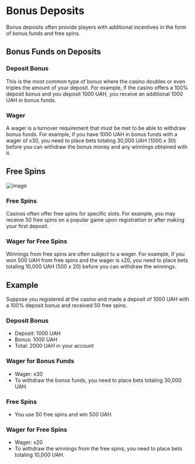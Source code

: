 # Bonus Deposits

Bonus deposits often provide players with additional incentives in the form of bonus funds and free spins.

## Bonus Funds on Deposits

### Deposit Bonus

This is the most common type of bonus where the casino doubles or even triples the amount of your deposit. For example, if the casino offers a 100% deposit bonus and you deposit 1000 UAH, you receive an additional 1000 UAH in bonus funds.

### Wager

A wager is a turnover requirement that must be met to be able to withdraw bonus funds. For example, if you have 1000 UAH in bonus funds with a wager of x30, you need to place bets totaling 30,000 UAH (1000 x 30) before you can withdraw the bonus money and any winnings obtained with it.

## Free Spins
![image](https://github.com/Zxcursed1654/evo/assets/170832101/bafd7100-a252-41b8-97a1-fe27591ae29c)

### Free Spins

Casinos often offer free spins for specific slots. For example, you may receive 50 free spins on a popular game upon registration or after making your first deposit.

### Wager for Free Spins

Winnings from free spins are often subject to a wager. For example, if you won 500 UAH from free spins and the wager is x20, you need to place bets totaling 10,000 UAH (500 x 20) before you can withdraw the winnings.

## Example

Suppose you registered at the casino and made a deposit of 1000 UAH with a 100% deposit bonus and received 50 free spins.

### Deposit Bonus

- Deposit: 1000 UAH
- Bonus: 1000 UAH
- Total: 2000 UAH in your account

### Wager for Bonus Funds

- Wager: x30
- To withdraw the bonus funds, you need to place bets totaling 30,000 UAH.

### Free Spins

- You use 50 free spins and win 500 UAH.

### Wager for Free Spins

- Wager: x20
- To withdraw the winnings from the free spins, you need to place bets totaling 10,000 UAH.